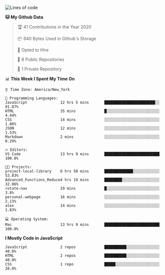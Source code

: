 <!--START_SECTION:waka-->
![Lines of code](https://img.shields.io/badge/From%20Hello%20World%20I%27ve%20Written-16645%20lines%20of%20code-blue)

**🐱 My Github Data** 

> 🏆 41 Contributions in the Year 2020
 > 
> 📦 840 Bytes Used in Github's Storage 
 > 
> 💼 Opted to Hire
 > 
> 📜 8 Public Repositories 
 > 
> 🔑 1 Private Repository 
 > 
📊 **This Week I Spent My Time On** 

```text
⌚︎ Time Zone: America/New_York

💬 Programming Languages: 
JavaScript               12 hrs 5 mins       ███████████████████████░░   91.87% 
HTML                     35 mins             █░░░░░░░░░░░░░░░░░░░░░░░░   4.44% 
CSS                      14 mins             ░░░░░░░░░░░░░░░░░░░░░░░░░   1.86% 
JSON                     12 mins             ░░░░░░░░░░░░░░░░░░░░░░░░░   1.53% 
Markdown                 2 mins              ░░░░░░░░░░░░░░░░░░░░░░░░░   0.29%

🔥 Editors: 
VS Code                  13 hrs 9 mins       █████████████████████████   100.0%

🐱‍💻 Projects: 
project-local-library    6 hrs 58 mins       █████████████░░░░░░░░░░░░   53.03% 
Advanced_Functions_Reduce4 hrs 19 mins       ████████░░░░░░░░░░░░░░░░░   32.86% 
rotate-nav               29 mins             █░░░░░░░░░░░░░░░░░░░░░░░░   3.8% 
personal-webpage         16 mins             ░░░░░░░░░░░░░░░░░░░░░░░░░   2.13% 
alex                     14 mins             ░░░░░░░░░░░░░░░░░░░░░░░░░   1.83%

💻 Operating System: 
Mac                      13 hrs 9 mins       █████████████████████████   100.0%

```

**I Mostly Code in JavaScript** 

```text
JavaScript               2 repos             ██████████░░░░░░░░░░░░░░░   40.0% 
HTML                     2 repos             ██████████░░░░░░░░░░░░░░░   40.0% 
CSS                      1 repo              █████░░░░░░░░░░░░░░░░░░░░   20.0%

```



<!--END_SECTION:waka-->
